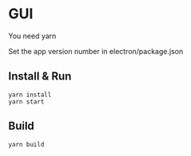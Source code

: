 # GUI

You need yarn

Set the app version number in electron/package.json

## Install & Run

    yarn install
    yarn start

## Build

    yarn build

